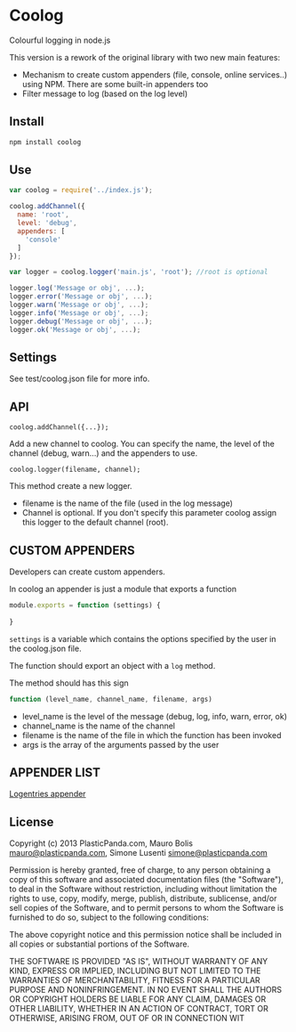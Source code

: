Coolog
======

Colourful logging in node.js

This version is a rework of the original library with two new main features:

*  Mechanism to create custom appenders (file, console, online services..) using NPM. There are some built-in appenders too
*  Filter message to log (based on the log level)



## Install ##

```bash
npm install coolog
```


## Use ##

```js
var coolog = require('../index.js');

coolog.addChannel({ 
  name: 'root',
  level: 'debug', 
  appenders: [
    'console'
  ] 
});

var logger = coolog.logger('main.js', 'root'); //root is optional

logger.log('Message or obj', ...);
logger.error('Message or obj', ...);
logger.warn('Message or obj', ...);
logger.info('Message or obj', ...);
logger.debug('Message or obj', ...);
logger.ok('Message or obj', ...);
```


## Settings ##
See test/coolog.json file for more info.


## API ##

```
coolog.addChannel({...});
```
Add a new channel to coolog. You can specify the name, the level of the channel (debug, warn...) and 
the appenders to use.

```
coolog.logger(filename, channel);
```
This method create a new logger.

* filename is the name of the file (used in the log message)
* Channel is optional. If you don't specify this parameter coolog assign this logger to the default channel (root).
  

## CUSTOM APPENDERS ##
Developers can create custom appenders.

In coolog an appender is just a module that exports a function

```js
module.exports = function (settings) {
  
}
```

```settings``` is a variable which contains the options specified by the user in the coolog.json file.

The function should export an object with a ```log``` method. 

The method should has this sign
```js
function (level_name, channel_name, filename, args)
```

* level_name is the level of the message (debug, log, info, warn, error, ok)
* channel_name is the name of the channel
* filename is the name of the file in which the function has been invoked
* args is the array of the arguments passed by the user




## APPENDER LIST ##
[Logentries appender](https://github.com/plasticpanda/coolog-logentries-appender)



## License ##

Copyright (c) 2013 PlasticPanda.com, Mauro Bolis <mauro@plasticpanda.com>, Simone Lusenti <simone@plasticpanda.com>

Permission is hereby granted, free of charge, to any person obtaining a copy
of this software and associated documentation files (the "Software"), to deal
in the Software without restriction, including without limitation the rights
to use, copy, modify, merge, publish, distribute, sublicense, and/or sell
copies of the Software, and to permit persons to whom the Software is
furnished to do so, subject to the following conditions:

The above copyright notice and this permission notice shall be included in all
copies or substantial portions of the Software.

THE SOFTWARE IS PROVIDED "AS IS", WITHOUT WARRANTY OF ANY KIND, EXPRESS OR
IMPLIED, INCLUDING BUT NOT LIMITED TO THE WARRANTIES OF MERCHANTABILITY,
FITNESS FOR A PARTICULAR PURPOSE AND NONINFRINGEMENT. IN NO EVENT SHALL THE
AUTHORS OR COPYRIGHT HOLDERS BE LIABLE FOR ANY CLAIM, DAMAGES OR OTHER
LIABILITY, WHETHER IN AN ACTION OF CONTRACT, TORT OR OTHERWISE, ARISING FROM,
OUT OF OR IN CONNECTION WIT
